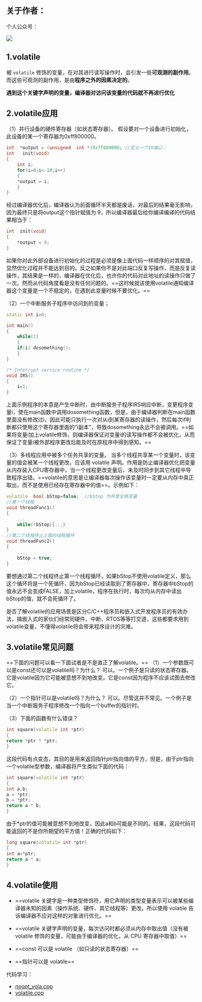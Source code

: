 ## 关于作者：

个人公众号：

![](../img/wechat.jpg)

## 1.volatile

被 `volatile` 修饰的变量，在对其进行读写操作时，会引发一些**可观测的副作用**。而这些可观测的副作用，是由**程序之外的因素决定的**。

**遇到这个关键字声明的变量，编译器对访问该变量的代码就不再进行优化**

## 2.volatile应用
（1）并行设备的硬件寄存器（如状态寄存器）。
假设要对一个设备进行初始化，此设备的某一个寄存器为0xff800000。

```c++
int  *output = (unsigned  int *)0xff800000; //定义一个IO端口；  
int   init(void)  
{  
    int i;  
    for(i=0;i< 10;i++)
    {  
    *output = i;  
    }  
}
```
经过编译器优化后，编译器认为前面循环半天都是废话，对最后的结果毫无影响，因为最终只是将output这个指针赋值为 9，所以编译器最后给你编译编译的代码结果相当于：
```c++
int  init(void)  
{  
    *output = 9;  
}
```
如果你对此外部设备进行初始化的过程是必须是像上面代码一样顺序的对其赋值，显然优化过程并不能达到目的。反之如果你不是对此端口反复写操作，而是反复读操作，其结果是一样的，编译器在优化后，也许你的代码对此地址的读操作只做了一次。然而从代码角度看是没有任何问题的。==这时候就该使用volatile通知编译器这个变量是一个不稳定的，在遇到此变量时候不要优化。==

（2）一个中断服务子程序中访问到的变量；

```c++
static int i=0;

int main()
{
    while(1)
    {
    if(i) dosomething();
    }
}

/* Interrupt service routine */
void IRS()
{
	i=1;
}
```
上面示例程序的本意是产生中断时，由中断服务子程序IRS响应中断，变更程序变量i，使在main函数中调用dosomething函数，但是，由于编译器判断在main函数里面没有修改过i，因此可能只执行一次对从i到某寄存器的读操作，然后每次if判断都只使用这个寄存器里面的“i副本”，导致dosomething永远不会被调用。==如果将变量i加上volatile修饰，则编译器保证对变量i的读写操作都不会被优化，从而保证了变量i被外部程序更改后能及时在原程序中得到感知。==

（3）多线程应用中被多个任务共享的变量。
当多个线程共享某一个变量时，该变量的值会被某一个线程更改，应该用 volatile 声明。作用是防止编译器优化把变量从内存装入CPU寄存器中，当一个线程更改变量后，未及时同步到其它线程中导致程序出错。==volatile的意思是让编译器每次操作该变量时一定要从内存中真正取出，而不是使用已经存在寄存器中的值==。示例如下：
```c++
volatile  bool bStop=false;  //bStop 为共享全局变量  
//第一个线程
void threadFunc1()
{
    ...
    while(!bStop){...}
}
//第二个线程终止上面的线程循环
void threadFunc2()
{
    ...
    bStop = true;
}
```
要想通过第二个线程终止第一个线程循环，如果bStop不使用volatile定义，那么这个循环将是一个死循环，因为bStop已经读取到了寄存器中，寄存器中bStop的值永远不会变成FALSE，加上volatile，程序在执行时，每次均从内存中读出bStop的值，就不会死循环了。

是否了解volatile的应用场景是区分C/C++程序员和嵌入式开发程序员的有效办法，搞嵌入式的家伙们经常同硬件、中断、RTOS等等打交道，这些都要求用到volatile变量，不懂得volatile将会带来程序设计的灾难。

## 3.volatile常见问题
==下面的问题可以看一下面试者是不是直正了解volatile。==
（1）一个参数既可以是const还可以是volatile吗？为什么？
可以。一个例子是只读的状态寄存器。它是volatile因为它可能被意想不到地改变。它是const因为程序不应该试图去修改它。

（2）一个指针可以是volatile吗？为什么？
可以。尽管这并不常见。一个例子是当一个中断服务子程序修改一个指向一个buffer的指针时。

（3）下面的函数有什么错误？
```c++
int square(volatile int *ptr) 
{ 
return *ptr * *ptr; 
} 
```
这段代码有点变态，其目的是用来返回指针ptr指向值的平方，但是，由于ptr指向一个volatile型参数，编译器将产生类似下面的代码：
```c++
int square(volatile int *ptr) 
{ 
int a,b; 
a = *ptr; 
b = *ptr; 
return a * b; 
} 
```
由于*ptr的值可能被意想不到地改变，因此a和b可能是不同的。结果，这段代码可能返回的不是你所期望的平方值！正确的代码如下：
```c++
long square(volatile int *ptr) 
{ 
int a=*ptr; 
return a * a; 
} 
```
## 4.volatile使用

- ==volatile 关键字是一种类型修饰符，用它声明的类型变量表示可以被某些编译器未知的因素（操作系统、硬件、其它线程等）更改。所以使用 volatile 告诉编译器不应对这样的对象进行优化。==

- ==volatile 关键字声明的变量，每次访问时都必须从内存中取出值（没有被 volatile 修饰的变量，可能由于编译器的优化，从 CPU 寄存器中取值）==
- ==const 可以是 volatile （如只读的状态寄存器）==
- ==指针可以是 volatile==

代码学习：

- [noopt_vola.cpp](./noopt_vola.cpp)
- [volatile.cpp](./volatile.cpp)

